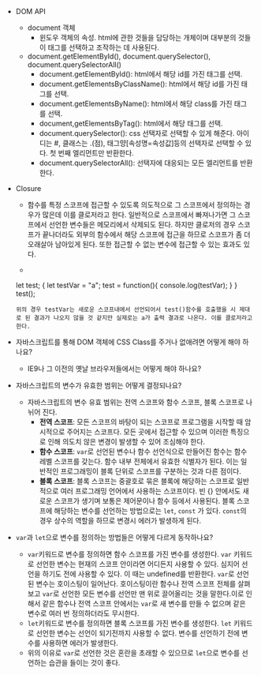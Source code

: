 * DOM API
    * document 객체
        * 윈도우 객체의 속성. html에 관한 것들을 담당하는 개체이며 대부분의 것들이 태그를 선택하고 조작하는 데 사용된다.
    * document.getElementById(), document.querySelector(), document.querySelectorAll()
        * document.getElementById(): html에서 해당 id를 가진 태그를 선택.
        * document.getElementsByClassName(): html에서 해당 id를 가진 태그를 선택.
        * document.getElementsByName(): html에서 해당 class를 가진 태그를 선택.
        * document,getElementsByTag(): html에서 해당 태그를 선택.
        * document.querySelector(): css 선택자로 선택할 수 있게 해준다. 아이디는 #, 클래스는 .(점), 태그먕[속성명=속성값]등의 선택자로 선택할 수 있다. 첫 번째 엘리먼트만 반환한다.
        * document.querySelectorAll(): 선택자에 대응되는 모든 엘리먼트를 반환한다.
        
* Closure
    * 함수를 특정 스코프에 접근할 수 있도록 의도적으로 그 스코프에서 정의하는 경우가 많은데 이를 클로저라고 한다. 일반적으로 스코프에서 빠져나가면 그 스코프에서 선언한 변수들은 메모리에서 삭제되도 된다. 하지만 클로저의 경우 스코프가 끝나더라도 외부의 함수에서 해당 스코프에 접근을 하므로 스코프가 좀 더 오래살아 남아있게 된다. 또한 접근할 수 없는 변수에 접근할 수 있는 효과도 있다.
    * ```
    let test;
    {
        let testVar = "a";
        test = function(){
            console.log(testVar);
        }
    }
    test();
    ```
    위의 경우 testVar는 새로운 스코프내에서 선언되어서 test()함수를 호출했을 시 제대로 된 결과가 나오지 않을 것 같지만 실제로는 a가 출력 결과로 나온다. 이를 클로저라고 한다.
* 자바스크립트를 통해 DOM 객체에 CSS Class를 주거나 없애려면 어떻게 해야 하나요?
    * IE9나 그 이전의 옛날 브라우저들에서는 어떻게 해야 하나요?
* 자바스크립트의 변수가 유효한 범위는 어떻게 결정되나요?
    * 자바스크립트의 변수 유효 범위는 전역 스코프와 함수 스코프, 블록 스코프로 나뉘어 진다.
        * **전역 스코프**: 모든 스코프의 바탕이 되는 스코프로 프로그램을 시작할 때 암시적으로 주어지는 스코프다. 모든 곳에서 접근할 수 있으며 이러한 특징으로 인해 의도치 않은 변경이 발생할 수 있어 조심해야 한다.
        * **함수 스코프**: `var`로 선언된 변수나 함수 선언식으로 만들어진 함수는 함수 레벨 스코프를 갖는다. 함수 내부 전체에서 유효한 식별자가 된다. 이는 일반적인 프로그래밍이 블록 단위로 스코프를 구분하는 것과 다른 점이다.
        * **블록 스코프**: 블록 스코프는 중괄호로 묶은 블록에 해당하는 스코프로 일반적으로 여러 프로그래밍 언어에서 사용하는 스코프이다. 빈 {} 안에서도 새로운 스코프가 생기며 보통은 제어문이나 함수 등에서 사용된다. 블록 스코프에 해당하는 변수를 선언하는 방법으로는 `let`, `const` 가 있다. `const`의 경우 상수의 역할을 하므로 변경시 에러가 발생하게 된다.
* `var`과 `let`으로 변수를 정의하는 방법들은 어떻게 다르게 동작하나요?
    * `var`키워드로 변수를 정의하면 함수 스코프를 가진 변수를 생성한다. `var` 키워드로 선언한 변수는 현재의 스코프 안이라면 어디든지 사용할 수 있다. 심지어 선언을 하기도 전에 사용할 수 있다. 이 때는 undefined를 반환한다. `var`로 선언된 변수는 호이스팅이 일어난다. 호이스팅이란 함수나 전역 스코프 전체를 살펴보고 `var`로 선언한 모든 변수를 선언만 맨 위로 끌어올리는 것을 말한다.이로 인해서 같은 함수나 전역 스코프 안에서는 `var`로 새 변수를 만들 수 없으며 같은 변수로 여러 번 정의하더라도 무시한다.
    * `let`키워드로 변수를 정의하면 블록 스코프를 가진 변수를 생성한다. `let` 키워드로 선언한 변수는 선언이 되기전까지 사용할 수 없다. 변수를 선언하기 전에 변수를 사용하면 에러가 발생한다.
    * 위의 이유로 `var`로 선언한 것은 혼란을 초래할 수 있으므로 `let`으로 변수를 선언하는 습관을 들이는 것이 좋다. 
